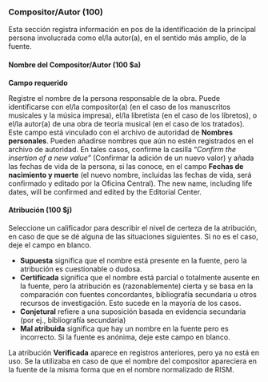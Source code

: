 ### Compositor/Autor (100)

Esta sección registra información en pos de la identificación de la principal persona involucrada como el/la autor(a), en el sentido más amplio, de la fuente.

#### Nombre del Compositor/Autor (100 $a)

**Campo requerido**

Registre el nombre de la persona responsable de la obra. Puede identificarse con el/la compositor(a) (en el caso de los manuscritos musicales y la música impresa), el/la libretista (en el caso de los libretos), o el/la autor(a) de una obra de teoría musical (en el caso de los tratados). Este campo está vinculado con el archivo de autoridad de **Nombres personales**. Pueden añadirse nombres que aún no estén registrados en el archivo de autoridad. En tales casos, confirme la casilla “_Confirm the insertion of a new value”_ (Confirmar la adición de un nuevo valor) y añada las fechas de vida de la persona, si las conoce, en el campo **Fechas de nacimiento y muerte** (el nuevo nombre, incluidas las fechas de vida, será confirmado y editado por la Oficina Central). The new name, including life dates, will be confirmed and edited by the Editorial Center.

#### Atribución (100 $j)

Seleccione un calificador para describir el nivel de certeza de la atribución, en caso de que se dé alguna de las situaciones siguientes. Si no es el caso, deje el campo en blanco.

- **Supuesta** significa que el nombre está presente en la fuente, pero la atribución es cuestionable o dudosa.
- **Certificada** significa que el nombre está parcial o totalmente ausente en la fuente, pero la atribución es (razonablemente) cierta y se basa en la comparación con fuentes concordantes, bibliografía secundaria u otros recursos de investigación. Esto sucede en la mayoría de los casos.
- **Conjetural** refiere a una suposición basada en evidencia secundaria (por ej., bibliografía secundaria)
- **Mal atribuida** significa que hay un nombre en la fuente pero es incorrecto. Si la fuente es anónima, deje este campo en blanco.

La atribución **Verificada** aparece en registros anteriores, pero ya no está en uso. Se la utilizaba en caso de que el nombre del compositor apareciera en la fuente de la misma forma que en el nombre normalizado de RISM.
